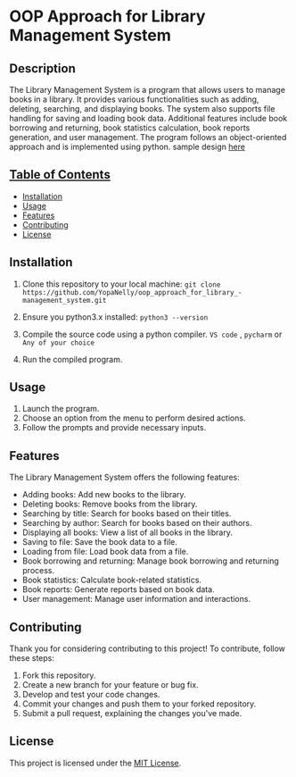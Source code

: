 # OOP Approach for Library Management System

## Description
The Library Management System is a program that allows users to manage books in a library. It provides various functionalities such as adding, deleting, searching, and displaying books. The system also supports file handling for saving and loading book data. Additional features include book borrowing and returning, book statistics calculation, book reports generation, and user management. The program follows an object-oriented approach and is implemented using python. sample design <a href="https://github.com/YopaNelly/oop_approach_for_library_-management_system/blob/main/Screenshot%20from%202023-08-12%2008-52-16.png"> here</h>


## Table of Contents
- [Installation](#installation)
- [Usage](#usage)
- [Features](#features)
- [Contributing](#contributing)
- [License](#license)

## Installation
1. Clone this repository to your local machine:
`git clone https://github.com/YopaNelly/oop_approach_for_library_-management_system.git`

2. Ensure you python3.x  installed:
`python3 --version`
3. Compile the source code using a python compiler.
`VS code` , `pycharm` or `Any of your choice`
4. Run the compiled program.

## Usage
1. Launch the program.
2. Choose an option from the menu to perform desired actions.
3. Follow the prompts and provide necessary inputs.

## Features
The Library Management System offers the following features:

- Adding books: Add new books to the library.
- Deleting books: Remove books from the library.
- Searching by title: Search for books based on their titles.
- Searching by author: Search for books based on their authors.
- Displaying all books: View a list of all books in the library.
- Saving to file: Save the book data to a file.
- Loading from file: Load book data from a file.
- Book borrowing and returning: Manage book borrowing and returning process.
- Book statistics: Calculate book-related statistics.
- Book reports: Generate reports based on book data.
- User management: Manage user information and interactions.

## Contributing
Thank you for considering contributing to this project! To contribute, follow these steps:
1. Fork this repository.
2. Create a new branch for your feature or bug fix.
3. Develop and test your code changes.
4. Commit your changes and push them to your forked repository.
5. Submit a pull request, explaining the changes you've made.

## License
This project is licensed under the [MIT License](LICENSE).
